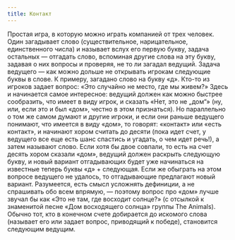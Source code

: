 ```yaml
---
title: Контакт
---
```


Простая игра, в которую можно играть компанией от трех человек. Один загадывает слово (существительное, нарицательное, единственного числа) и называет вслух его первую букву, задача остальных — отгадать слово, вспоминая другие слова на эту букву, задавая о них вопросы и проверяя, не то ли загадал ведущий. Задача ведущего — как можно дольше не открывать игрокам следующие буквы в слове. К примеру, загадано слово на букву «д». Кто-то из игроков задает вопрос: «Это случайно не место, где мы живем?» Здесь и начинается самое интересное: ведущий должен как можно быстрее сообразить, что имеет в виду игрок, и сказать «Нет, это не „дом“» (ну, или, если это и был «дом», честно в этом признаться). Но параллельно о том же самом думают и другие игроки, и если они раньше ведущего понимают, что имеется в виду «дом», то говорят: «контакт» или «есть контакт», и начинают хором считать до десяти (пока идет счет, у ведущего все еще есть шанс спастись и угадать, о чем идет речь!), а затем называют слово. Если хотя бы двое совпали, то есть на счет десять хором сказали «дом», ведущий должен раскрыть следующую букву, и новый вариант отгадывающих будет уже начинаться на известные теперь буквы «д» + следующая. Если же обыграть на этом вопросе ведущего не удалось, то отгадывающие предлагают новый вариант. Разумеется, есть смысл усложнять дефиниции, а не спрашивать обо всем впрямую, — поэтому вопрос про «дом» лучше звучал бы как «Это не там, где восходит солнце?» (с отсылкой к знаменитой песне «Дом восходящего солнца» группы The Animals). Обычно тот, кто в конечном счете добирается до искомого слова (называет его или задает вопрос, приводящий к победе), становится следующим ведущим.